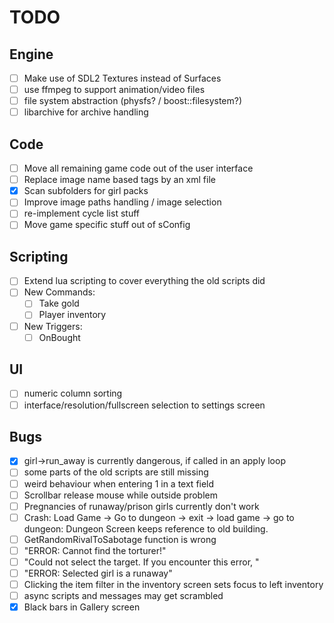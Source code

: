 # TODO
## Engine
* [ ] Make use of SDL2 Textures instead of Surfaces
* [ ] use ffmpeg to support animation/video files
* [ ] file system abstraction (physfs? / boost::filesystem?)
* [ ] libarchive for archive handling

## Code
* [ ] Move all remaining game code out of the user interface
* [ ] Replace image name based tags by an xml file
* [x] Scan subfolders for girl packs
* [ ] Improve image paths handling / image selection
* [ ] re-implement cycle list stuff
* [ ] Move game specific stuff out of sConfig

## Scripting
* [ ] Extend lua scripting to cover everything the old scripts did
* [ ] New Commands:
  - [ ] Take gold
  - [ ] Player inventory
* [ ] New Triggers:
  - [ ] OnBought

## UI
* [ ] numeric column sorting
* [ ] interface/resolution/fullscreen selection to settings screen

## Bugs
* [x] girl->run_away is currently dangerous, if called in an apply loop
* [ ] some parts of the old scripts are still missing
* [ ] weird behaviour when entering 1 in a text field
* [ ] Scrollbar release mouse while outside problem
* [ ] Pregnancies of runaway/prison girls currently don't work
* [ ] Crash: Load Game -> Go to dungeon -> exit -> load game -> go to dungeon: Dungeon Screen keeps reference to old
        building.
* [ ] GetRandomRivalToSabotage function is wrong
* [ ] "ERROR: Cannot find the torturer!"
* [ ] "Could not select the target. If you encounter this error, "
* [ ] "ERROR: Selected girl is a runaway"
* [ ] Clicking the item filter in the inventory screen sets focus to left inventory
* [ ] async scripts and messages may get scrambled
* [x] Black bars in Gallery screen
